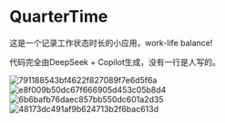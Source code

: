 # QuarterTime
这是一个记录工作状态时长的小应用，work-life balance!

代码完全由DeepSeek + Copilot生成，没有一行是人写的。

![791188543bf4622f827089f7e6d5f6a](https://github.com/user-attachments/assets/bee008f8-1ff9-4916-9ab2-841d522036e3)
![e8f009b50dc67f666905d453c05b8d4](https://github.com/user-attachments/assets/62781703-a8ff-4037-8c7d-4be05aa6b4b2)
![6b6bafb76daec857bb550dc601a2d35](https://github.com/user-attachments/assets/225f96ce-274e-43bc-ae42-dd993f755c99)
![48173dc491af9b624713b2f6bac613d](https://github.com/user-attachments/assets/d437513a-4082-44cf-aa3f-075d3385e4c0)
